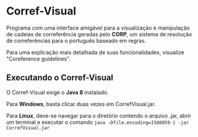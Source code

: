 # Corref-Visual

Programa com uma interface amigável para a visualização e manipulação de cadeias de correferência geradas pelo **CORP**, um sistema de resolução de correferências para o português baseado em regras. 

Para uma explicação mais detalhada de suas funcionalidades, visualize "Coreference guidelines".

## Executando o Corref-Visual

O Corref-Visual exige o **Java 8** instalado.

Para **Windows**, basta clicar duas vezes em CorrefVisual.jar.

Para **Linux**, deve-se navegar para o diretório contendo o arquivo .jar, abrir um terminal e executar o comando `java -Dfile.encoding=ISO8859-1 -jar CorrefVisual.jar`
